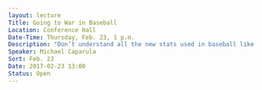 ```yaml
---
layout: lecture
Title: Going to War in Baseball
Location: Conference Hall
Date-Time: Thursday, Feb. 23, 1 p.m.
Description: "Don’t understand all the new stats used in baseball like WAR, OPS+, wRC+, and BABIP?  We will be discussing the history, mathematics, and usefulness of sabermetrics in baseball.  We will compute these stats and analyze them using real statistics from players and teams from the 2016 season."
Speaker: Michael Caparula
Sort: Feb. 23
Date: 2017-02-23 13:00
Status: Open
---
```

